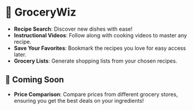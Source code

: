 # 🛒 GroceryWiz

- **Recipe Search**: Discover new dishes with ease!
- **Instructional Videos**: Follow along with cooking videos to master any recipe.
- **Save Your Favorites**: Bookmark the recipes you love for easy access later.
- **Grocery Lists**: Generate shopping lists from your chosen recipes.

## 🚀 Coming Soon
- **Price Comparison**: Compare prices from different grocery stores, ensuring you get the best deals on your ingredients!